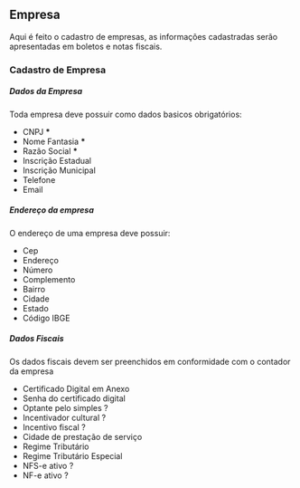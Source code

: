 ## Empresa

Aqui é feito o cadastro de empresas, as informações cadastradas serão apresentadas em boletos e notas fiscais.

### Cadastro de Empresa

##### Dados da Empresa
Toda empresa deve possuir como dados basicos obrigatórios:
  - CNPJ **\***
  - Nome Fantasia **\***
  - Razão Social **\***
  - Inscrição Estadual
  - Inscrição Municipal
  - Telefone
  - Email

##### Endereço da empresa
O endereço de uma empresa deve possuir:
  - Cep
  - Endereço
  - Número
  - Complemento
  - Bairro
  - Cidade
  - Estado
  - Código IBGE

##### Dados Fiscais
Os dados fiscais devem ser preenchidos em conformidade com o contador da empresa

- Certificado Digital em Anexo
- Senha do certificado digital
- Optante pelo simples ?
- Incentivador cultural ?
- Incentivo fiscal ?
- Cidade de prestação de serviço
- Regime Tributário
- Regime Tributário Especial
- NFS-e ativo ?
- NF-e ativo ?
